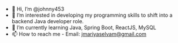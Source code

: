 - 👋 Hi, I’m @johnny453
- 👀 I’m interested in developing my programming skills to shift into a backend Java developer role. 
- 🌱 I’m currently learning Java, Spring Boot, ReactJS, MySQL
- 📫 How to reach me - Email: jmariyaselvam@gmail.com

<!---
johnny453/johnny453 is a ✨ special ✨ repository because its `README.md` (this file) appears on your GitHub profile.
You can click the Preview link to take a look at your changes.
--->
